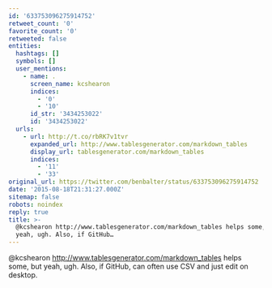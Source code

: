 ```yaml
---
id: '633753096275914752'
retweet_count: '0'
favorite_count: '0'
retweeted: false
entities:
  hashtags: []
  symbols: []
  user_mentions:
    - name: .
      screen_name: kcshearon
      indices:
        - '0'
        - '10'
      id_str: '3434253022'
      id: '3434253022'
  urls:
    - url: http://t.co/rbRK7v1tvr
      expanded_url: http://www.tablesgenerator.com/markdown_tables
      display_url: tablesgenerator.com/markdown_tables
      indices:
        - '11'
        - '33'
original_url: https://twitter.com/benbalter/status/633753096275914752
date: '2015-08-18T21:31:27.000Z'
sitemap: false
robots: noindex
reply: true
title: >-
  @kcshearon http://www.tablesgenerator.com/markdown_tables helps some, but
  yeah, ugh. Also, if GitHub…
---
```


@kcshearon http://www.tablesgenerator.com/markdown_tables helps some, but yeah, ugh. Also, if GitHub, can often use CSV and just edit on desktop.